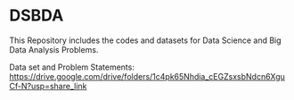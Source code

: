 # DSBDA

This Repository includes the codes and datasets for Data Science and Big Data Analysis Problems.

Data set and Problem Statements: 
https://drive.google.com/drive/folders/1c4pk65Nhdia_cEGZsxsbNdcn6XguCf-N?usp=share_link
